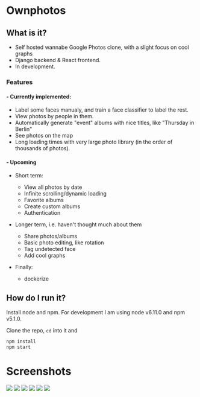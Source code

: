# Ownphotos

## What is it?

- Self hosted wannabe Google Photos clone, with a slight focus on cool graphs
- Django backend & React frontend. 
- In development. 

### Features

#### - Currently implemented:
  - Label some faces manualy, and train a face classifier to label the rest.
  - View photos by people in them.
  - Automatically generate "event" albums with nice titles, like "Thursday in Berlin"
  - See photos on the map
  - Long loading times with very large photo library (in the order of thousands of photos).

#### - Upcoming

  - Short term:
    - View all photos by date
    - Infinite scrolling/dynamic loading
    - Favorite albums
    - Create custom albums
    - Authentication

  - Longer term, i.e. haven't thought much about them
    - Share photos/albums
    - Basic photo editing, like rotation
    - Tag undetected face
    - Add cool graphs

  - Finally:
    - dockerize

## How do I run it?

Install node and npm. For development I am using node v6.11.0 and npm v5.1.0.

Clone the repo, `cd` into it and

```bash
npm install
npm start
```

# Screenshots

![](/screenshots/face-dashboard.png)
![](/screenshots/people-dashboard.png)
![](/screenshots/album-events.png)
![](/screenshots/album-event-gallery.png)
![](/screenshots/album-people.png)
![](/screenshots/album-people-gallery.png)
